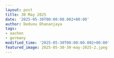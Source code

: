 ```yaml
---
layout: post
title: 30 May 2025
date: '2025-05-30T00:00:00.002+00:00'
author: Dedunu Dhananjaya
tags:
- aachen
- germany
modified_time: '2025-05-30T00:00:00.002+00:00'
featured_image: 2025-05-30-30-may-2025-2.jpeg
---
```

